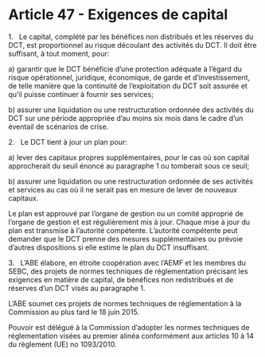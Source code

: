 # Article 47 - Exigences de capital


1.   Le capital, complété par les bénéfices non distribués et les réserves du DCT, est proportionnel au risque découlant des activités du DCT. Il doit être suffisant, à tout moment, pour:

a) garantir que le DCT bénéficie d’une protection adéquate à l’égard du risque opérationnel, juridique, économique, de garde et d’investissement, de telle manière que la continuité de l’exploitation du DCT soit assurée et qu’il puisse continuer à fournir ses services;

b) assurer une liquidation ou une restructuration ordonnée des activités du DCT sur une période appropriée d’au moins six mois dans le cadre d’un éventail de scénarios de crise.

2.   Le DCT tient à jour un plan pour:

a) lever des capitaux propres supplémentaires, pour le cas où son capital approcherait du seuil énoncé au paragraphe 1 ou tomberait sous ce seuil;

b) assurer une liquidation ou une restructuration ordonnée de ses activités et services au cas où il ne serait pas en mesure de lever de nouveaux capitaux.

Le plan est approuvé par l’organe de gestion ou un comité approprié de l’organe de gestion et est régulièrement mis à jour. Chaque mise à jour du plan est transmise à l’autorité compétente. L’autorité compétente peut demander que le DCT prenne des mesures supplémentaires ou prévoie d’autres dispositions si elle estime le plan du DCT insuffisant.

3.   L’ABE élabore, en étroite coopération avec l’AEMF et les membres du SEBC, des projets de normes techniques de réglementation précisant les exigences en matière de capital, de bénéfices non redistribués et de réserves d’un DCT visés au paragraphe 1.

L’ABE soumet ces projets de normes techniques de réglementation à la Commission au plus tard le 18 juin 2015.

Pouvoir est délégué à la Commission d’adopter les normes techniques de réglementation visées au premier alinéa conformément aux articles 10 à 14 du règlement (UE) no 1093/2010.
